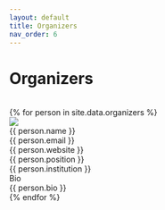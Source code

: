 ```yaml
---
layout: default
title: Organizers
nav_order: 6
---
```


# Organizers
<br>

<div class="people-container">
  {% for person in site.data.organizers %}
    <div class="people-card">
      <img class="person-image" src="{{ person.image | relative_url }}">
      <div class="person-high">{{ person.name }}</div>
      <div>{{ person.email }}</div>
      <div>{{ person.website }}</div>
      <div>{{ person.position }}</div>
      <div>{{ person.institution }}</div>
      <div class="person-high">Bio</div>
      <div class="person-card-bio">{{ person.bio }}</div>
    </div>
  {% endfor %}
</div>